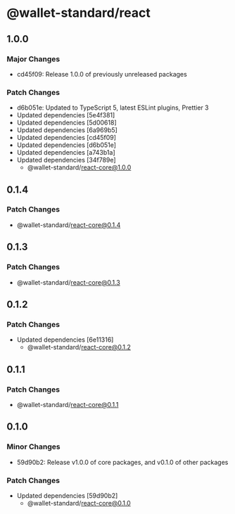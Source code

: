# @wallet-standard/react

## 1.0.0

### Major Changes

-   cd45f09: Release 1.0.0 of previously unreleased packages

### Patch Changes

-   d6b051e: Updated to TypeScript 5, latest ESLint plugins, Prettier 3
-   Updated dependencies [5e4f381]
-   Updated dependencies [5d00618]
-   Updated dependencies [6a969b5]
-   Updated dependencies [cd45f09]
-   Updated dependencies [d6b051e]
-   Updated dependencies [a743b1a]
-   Updated dependencies [34f789e]
    -   @wallet-standard/react-core@1.0.0

## 0.1.4

### Patch Changes

-   @wallet-standard/react-core@0.1.4

## 0.1.3

### Patch Changes

-   @wallet-standard/react-core@0.1.3

## 0.1.2

### Patch Changes

-   Updated dependencies [6e11316]
    -   @wallet-standard/react-core@0.1.2

## 0.1.1

### Patch Changes

-   @wallet-standard/react-core@0.1.1

## 0.1.0

### Minor Changes

-   59d90b2: Release v1.0.0 of core packages, and v0.1.0 of other packages

### Patch Changes

-   Updated dependencies [59d90b2]
    -   @wallet-standard/react-core@0.1.0

